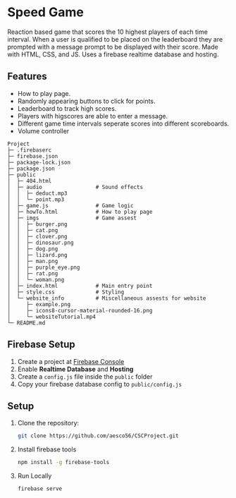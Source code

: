 # Speed Game

Reaction based game that scores the 10 highest players of each time interval. When a user is qualified to be placed on the leaderboard they are prompted with a message prompt to be displayed with their score. Made with HTML, CSS, and JS. Uses a firebase realtime database and hosting.

## Features
- How to play page.
- Randomly appearing buttons to click for points.
- Leaderboard to track high scores.
- Players with higscores are able to enter a message.
- Different game time intervals seperate scores into different scoreboards.
- Volume controller


```
Project
├─ .firebaserc
├─ firebase.json
├─ package-lock.json
├─ package.json
├─ public
│  ├─ 404.html
│  ├─ audio                 # Sound effects
│  │  ├─ deduct.mp3
│  │  └─ point.mp3
│  ├─ game.js               # Game logic
│  ├─ howTo.html            # How to play page
│  ├─ imgs                  # Game assest
│  │  ├─ burger.png
│  │  ├─ cat.png
│  │  ├─ clover.png
│  │  ├─ dinosaur.png
│  │  ├─ dog.png
│  │  ├─ lizard.png
│  │  ├─ man.png
│  │  ├─ purple_eye.png
│  │  ├─ rat.png
│  │  └─ woman.png
│  ├─ index.html            # Main entry point
│  ├─ style.css             # Styling
│  └─ website_info          # Miscellaneous assests for website
│     ├─ example.png
│     ├─ icons8-cursor-material-rounded-16.png
│     └─ websiteTutorial.mp4
└─ README.md

```

## Firebase Setup
1. Create a project at [Firebase Console](https://console.firebase.google.com)
2. Enable **Realtime Database** and **Hosting**
3. Create a `config.js` file inside the `public` folder
4. Copy your firebase database config to `public/config.js`

## Setup
1. Clone the repository:
   ```bash
   git clone https://github.com/aesco56/CSCProject.git

2. Install firebase tools
    ```bash
    npm install -g firebase-tools

3. Run Locally
    ```bash
    firebase serve